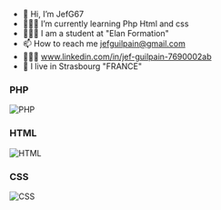 - 👋 Hi, I’m JefG67
- 🧑🏻‍💻 I’m currently learning Php Html and css
- 👨🏻‍🎓 I am a student at "Elan Formation"
- 📫 How to reach me jefguilpain@gmail.com
- 👨🏻‍🏫 www.linkedin.com/in/jef-guilpain-7690002ab
- 🏡 I live in Strasbourg "FRANCE"


<!---
JefG67/JefG67 is a ✨ special ✨ repository because its `README.md` (this file) appears on your GitHub profile.
You can click the Preview link to take a look at your changes.
--->
### PHP
![PHP](https://img.shields.io/badge/PHP-4-blue?style=for-the-badge&logo=php)

### HTML
![HTML](https://img.shields.io/badge/HTML-5-orange?style=for-the-badge&logo=html5)

### CSS
![CSS](https://img.shields.io/badge/CSS-5-blueviolet?style=for-the-badge&logo=css3)
